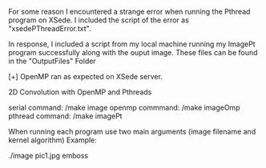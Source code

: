 For some reason I encountered a strange error when running the Pthread program on XSede. I included the script of the error as "xsedePThreadError.txt". 

In response, I included a script from my local machine running my ImagePt program successfully along with the ouput image.
  These files can be found in the "OutputFiles" Folder

[+] OpenMP ran as expected on XSede server.

2D Convolution with OpenMP and Pthreads

serial command:
  /make image
openmp commmand:
  /make imageOmp
pthread command:
  /make imagePt

When running each program use two main arguments (image filename and kernel algorithm)
  Example:

./image pic1.jpg emboss
